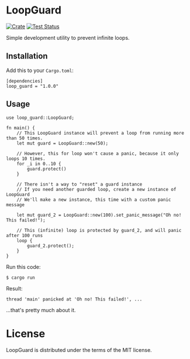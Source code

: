 # LoopGuard

[![Crate](https://img.shields.io/crates/v/loop-guard.svg)](https://crates.io/crates/loop-guard)
[![Test Status](https://github.com/nbry/loop-guard/actions/workflows/test-status.yml/badge.svg)](https://github.com/nbry/loop-guard/actions/workflows/test-status.yml)

Simple development utility to prevent infinite loops.

## Installation

Add this to your `Cargo.toml`:

```
[dependencies]
loop_guard = "1.0.0"
```

## Usage

```
use loop_guard::LoopGuard;

fn main() {
    // This LoopGuard instance will prevent a loop from running more than 50 times.
    let mut guard = LoopGuard::new(50);

    // However, this for loop won't cause a panic, because it only loops 10 times.
    for _i in 0..10 {
        guard.protect()
    }

    // There isn't a way to "reset" a guard instance
    // If you need another guarded loop, create a new instance of LoopGuard
    // We'll make a new instance, this time with a custom panic message

    let mut guard_2 = LoopGuard::new(100).set_panic_message("Oh no! This failed!");

    // This (infinite) loop is protected by guard_2, and will panic after 100 runs
    loop {
        guard_2.protect();
    }
}
```

Run this code:
```
$ cargo run
```

Result:
```
thread 'main' panicked at 'Oh no! This failed!', ...
```

...that's pretty much about it.

# License

LoopGuard is distributed under the terms of the MIT license.

